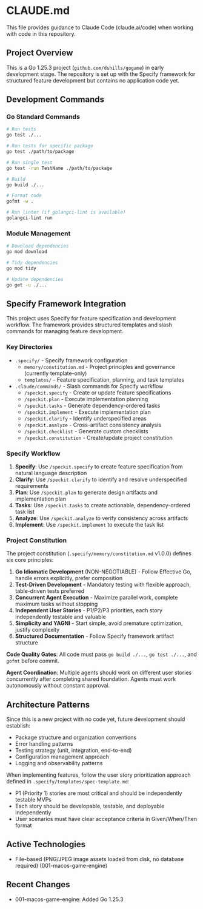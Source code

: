 # CLAUDE.md

This file provides guidance to Claude Code (claude.ai/code) when working with code in this repository.

## Project Overview

This is a Go 1.25.3 project (`github.com/dshills/gogame`) in early development stage. The repository is set up with the Specify framework for structured feature development but contains no application code yet.

## Development Commands

### Go Standard Commands

```bash
# Run tests
go test ./...

# Run tests for specific package
go test ./path/to/package

# Run single test
go test -run TestName ./path/to/package

# Build
go build ./...

# Format code
gofmt -w .

# Run linter (if golangci-lint is available)
golangci-lint run
```

### Module Management

```bash
# Download dependencies
go mod download

# Tidy dependencies
go mod tidy

# Update dependencies
go get -u ./...
```

## Specify Framework Integration

This project uses Specify for feature specification and development workflow. The framework provides structured templates and slash commands for managing feature development.

### Key Directories

- `.specify/` - Specify framework configuration
  - `memory/constitution.md` - Project principles and governance (currently template-only)
  - `templates/` - Feature specification, planning, and task templates
- `.claude/commands/` - Slash commands for Specify workflow
  - `/speckit.specify` - Create or update feature specifications
  - `/speckit.plan` - Execute implementation planning
  - `/speckit.tasks` - Generate dependency-ordered tasks
  - `/speckit.implement` - Execute implementation plan
  - `/speckit.clarify` - Identify underspecified areas
  - `/speckit.analyze` - Cross-artifact consistency analysis
  - `/speckit.checklist` - Generate custom checklists
  - `/speckit.constitution` - Create/update project constitution

### Specify Workflow

1. **Specify**: Use `/speckit.specify` to create feature specification from natural language description
2. **Clarify**: Use `/speckit.clarify` to identify and resolve underspecified requirements
3. **Plan**: Use `/speckit.plan` to generate design artifacts and implementation plan
4. **Tasks**: Use `/speckit.tasks` to create actionable, dependency-ordered task list
5. **Analyze**: Use `/speckit.analyze` to verify consistency across artifacts
6. **Implement**: Use `/speckit.implement` to execute the task list

### Project Constitution

The project constitution (`.specify/memory/constitution.md` v1.0.0) defines six core principles:

1. **Go Idiomatic Development** (NON-NEGOTIABLE) - Follow Effective Go, handle errors explicitly, prefer composition
2. **Test-Driven Development** - Mandatory testing with flexible approach, table-driven tests preferred
3. **Concurrent Agent Execution** - Maximize parallel work, complete maximum tasks without stopping
4. **Independent User Stories** - P1/P2/P3 priorities, each story independently testable and valuable
5. **Simplicity and YAGNI** - Start simple, avoid premature optimization, justify complexity
6. **Structured Documentation** - Follow Specify framework artifact structure

**Code Quality Gates**: All code must pass `go build ./...`, `go test ./...`, and `gofmt` before commit.

**Agent Coordination**: Multiple agents should work on different user stories concurrently after completing shared foundation. Agents must work autonomously without constant approval.

## Architecture Patterns

Since this is a new project with no code yet, future development should establish:
- Package structure and organization conventions
- Error handling patterns
- Testing strategy (unit, integration, end-to-end)
- Configuration management approach
- Logging and observability patterns

When implementing features, follow the user story prioritization approach defined in `.specify/templates/spec-template.md`:
- P1 (Priority 1) stories are most critical and should be independently testable MVPs
- Each story should be developable, testable, and deployable independently
- User scenarios must have clear acceptance criteria in Given/When/Then format

## Active Technologies
- File-based (PNG/JPEG image assets loaded from disk, no database required) (001-macos-game-engine)

## Recent Changes
- 001-macos-game-engine: Added Go 1.25.3
